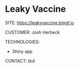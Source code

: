 Leaky Vaccine
=============

SITE: https://leakyvaccine.bmgf.io

CUSTOMER:  Josh Herbeck

TECHNOLOGIES:
- Shiny app

CONTACT: tbd